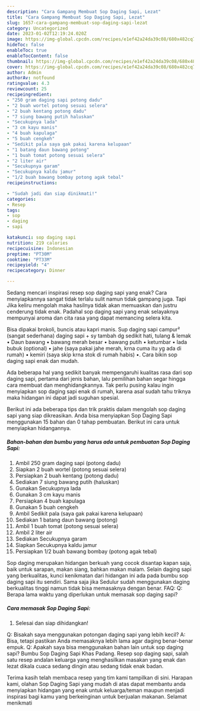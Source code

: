 ```yaml
---
description: "Cara Gampang Membuat Sop Daging Sapi, Lezat"
title: "Cara Gampang Membuat Sop Daging Sapi, Lezat"
slug: 1657-cara-gampang-membuat-sop-daging-sapi-lezat
category: Uncategorized
date: 2023-01-02T12:19:24.020Z
image: https://img-global.cpcdn.com/recipes/e1ef42a24da39c08/680x482cq70/sop-daging-sapi-foto-resep-utama.jpg
hideToc: false
enableToc: true
enableTocContent: false
thumbnail: https://img-global.cpcdn.com/recipes/e1ef42a24da39c08/680x482cq70/sop-daging-sapi-foto-resep-utama.jpg
cover: https://img-global.cpcdn.com/recipes/e1ef42a24da39c08/680x482cq70/sop-daging-sapi-foto-resep-utama.jpg
author: Admin
authorAv: notfound
ratingvalue: 4.3
reviewcount: 25
recipeingredient:
- "250 gram daging sapi potong dadu"
- "2 buah wortel potong sesuai selera"
- "2 buah kentang potong dadu"
- "7 siung bawang putih haluskan"
- "Secukupnya lada"
- "3 cm kayu manis"
- "4 buah kapulaga"
- "5 buah cengkeh"
- "Sedikit pala saya gak pakai karena kelupaan"
- "1 batang daun bawang potong"
- "1 buah tomat potong sesuai selera"
- "2 liter air"
- "Secukupnya garam"
- "Secukupnya kaldu jamur"
- "1/2 buah bawang bombay potong agak tebal"
recipeinstructions:

- "Sudah jadi dan siap dinikmati!"
categories:
- Resep
tags:
- sop
- daging
- sapi

katakunci: sop daging sapi 
nutrition: 219 calories
recipecuisine: Indonesian
preptime: "PT30M"
cooktime: "PT33M"
recipeyield: "4"
recipecategory: Dinner

---
```



Sedang mencari inspirasi resep sop daging sapi yang enak? Cara menyiapkannya sangat tidak terlalu sulit namun tidak gampang juga. Tapi Jika keliru mengolah maka hasilnya tidak akan memuaskan dan justru cenderung tidak enak. Padahal sop daging sapi yang enak selayaknya mempunyai aroma dan cita rasa yang dapat memancing selera kita.


Bisa dipakai brokoli, buncis atau kapri manis. Sup daging sapi campur² (sangat sederhana) daging sapi + sy tambah dg sedikit hati, tulang &amp; lemak • Daun bawang • bawang merah besar • bawang putih • ketumbar • lada bubuk (optional) • jahe (saya pakai jahe merah, krna cuma itu yg ada di rumah) • kemiri (saya skip krna stok di rumah habis) •. Cara bikin sop daging sapi enak dan mudah.

Ada beberapa hal yang sedikit banyak mempengaruhi kualitas rasa dari sop daging sapi, pertama dari jenis bahan, lalu pemilihan bahan segar hingga cara membuat dan menghidangkannya. Tak perlu pusing kalau ingin menyiapkan sop daging sapi enak di rumah, karena asal sudah tahu triknya maka hidangan ini dapat jadi suguhan spesial.


Berikut ini ada beberapa tips dan trik praktis dalam mengolah sop daging sapi yang siap dikreasikan. Anda bisa menyiapkan Sop Daging Sapi menggunakan 15 bahan dan 0 tahap pembuatan. Berikut ini cara untuk menyiapkan hidangannya.

<!--inarticleads1-->

##### Bahan-bahan dan bumbu yang harus ada untuk pembuatan Sop Daging Sapi:

1. Ambil 250 gram daging sapi (potong dadu)
1. Siapkan 2 buah wortel (potong sesuai selera)
1. Persiapkan 2 buah kentang (potong dadu)
1. Sediakan 7 siung bawang putih (haluskan)
1. Gunakan Secukupnya lada
1. Gunakan 3 cm kayu manis
1. Persiapkan 4 buah kapulaga
1. Gunakan 5 buah cengkeh
1. Ambil Sedikit pala (saya gak pakai karena kelupaan)
1. Sediakan 1 batang daun bawang (potong)
1. Ambil 1 buah tomat (potong sesuai selera)
1. Ambil 2 liter air
1. Sediakan Secukupnya garam
1. Siapkan Secukupnya kaldu jamur
1. Persiapkan 1/2 buah bawang bombay (potong agak tebal)


Sop daging merupakan hidangan berkuah yang cocok disantap kapan saja, baik untuk sarapan, makan siang, bahkan makan malam. Selain daging sapi yang berkualitas, kunci kenikmatan dari hidangan ini ada pada bumbu sop daging sapi itu sendiri. Sama saja jika Sedulur sudah menggunakan daging berkualitas tinggi namun tidak bisa memasaknya dengan benar. FAQ: Q: Berapa lama waktu yang diperlukan untuk memasak sop daging sapi? 

<!--inarticleads2-->

##### Cara memasak Sop Daging Sapi:


1. Selesai dan siap dihidangkan!

Q: Bisakah saya menggunakan potongan daging sapi yang lebih kecil? A: Bisa, tetapi pastikan Anda memasaknya lebih lama agar daging benar-benar empuk. Q: Apakah saya bisa menggunakan bahan lain untuk sop daging sapi? Bumbu Sop Daging Sapi Khas Padang. Resep sop daging sapi, salah satu resep andalan keluarga yang menghasilkan masakan yang enak dan lezat dikala cuaca sedang dingin atau sedang tidak enak badan. 

Terima kasih telah membaca resep yang tim kami tampilkan di sini. Harapan kami, olahan Sop Daging Sapi yang mudah di atas dapat membantu anda menyiapkan hidangan yang enak untuk keluarga/teman maupun menjadi inspirasi bagi kamu yang berkeinginan untuk berjualan makanan. Selamat menikmati
